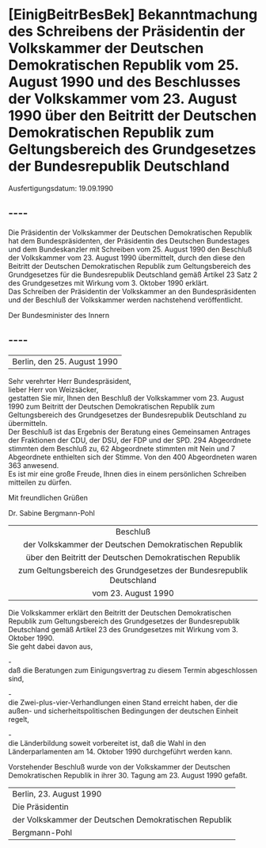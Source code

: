 # [EinigBeitrBesBek] Bekanntmachung des Schreibens der Präsidentin der Volkskammer der Deutschen Demokratischen Republik vom 25. August 1990 und des Beschlusses der Volkskammer vom 23. August 1990 über den Beitritt der Deutschen Demokratischen Republik zum Geltungsbereich des Grundgesetzes der Bundesrepublik Deutschland

Ausfertigungsdatum: 19.09.1990

 

## ----

Die Präsidentin der Volkskammer der Deutschen Demokratischen Republik hat dem Bundespräsidenten, der Präsidentin des Deutschen Bundestages und dem Bundeskanzler mit Schreiben vom 25. August 1990 den Beschluß der Volkskammer vom 23. August 1990 übermittelt, durch den diese den Beitritt der Deutschen Demokratischen Republik zum Geltungsbereich des Grundgesetzes für die Bundesrepublik Deutschland gemäß Artikel 23 Satz 2 des Grundgesetzes mit Wirkung vom 3. Oktober 1990 erklärt.  
Das Schreiben der Präsidentin der Volkskammer an den Bundespräsidenten und der Beschluß der Volkskammer werden nachstehend veröffentlicht.  
  
Der Bundesminister des Innern


## ----

|                             |
|:---------------------------:|
| Berlin, den 25. August 1990 |

  
Sehr verehrter Herr Bundespräsident,  
lieber Herr von Weizsäcker,  
gestatten Sie mir, Ihnen den Beschluß der Volkskammer vom 23. August 1990 zum Beitritt der Deutschen Demokratischen Republik zum Geltungsbereich des Grundgesetzes der Bundesrepublik Deutschland zu übermitteln.  
Der Beschluß ist das Ergebnis der Beratung eines Gemeinsamen Antrages der Fraktionen der CDU, der DSU, der FDP und der SPD. 294 Abgeordnete stimmten dem Beschluß zu, 62 Abgeordnete stimmten mit Nein und 7 Abgeordnete enthielten sich der Stimme. Von den 400 Abgeordneten waren 363 anwesend.  
Es ist mir eine große Freude, Ihnen dies in einem persönlichen Schreiben mitteilen zu dürfen.  

  
  
  
  
  
  
Mit freundlichen Grüßen

Dr. Sabine Bergmann-Pohl

  
  
  

|                                                                      |
|:--------------------------------------------------------------------:|
|                               Beschluß                               |
|        der Volkskammer der Deutschen Demokratischen Republik         |
|       über den Beitritt der Deutschen Demokratischen Republik        |
| zum Geltungsbereich des Grundgesetzes der Bundesrepublik Deutschland |
|                         vom 23. August 1990                          |

  
Die Volkskammer erklärt den Beitritt der Deutschen Demokratischen Republik zum Geltungsbereich des Grundgesetzes der Bundesrepublik Deutschland gemäß Artikel 23 des Grundgesetzes mit Wirkung vom 3. Oktober 1990.  
Sie geht dabei davon aus,

\-  
daß die Beratungen zum Einigungsvertrag zu diesem Termin abgeschlossen sind,

\-  
die Zwei-plus-vier-Verhandlungen einen Stand erreicht haben, der die außen- und sicherheitspolitischen Bedingungen der deutschen Einheit regelt,

\-  
die Länderbildung soweit vorbereitet ist, daß die Wahl in den Länderparlamenten am 14. Oktober 1990 durchgeführt werden kann.

Vorstehender Beschluß wurde von der Volkskammer der Deutschen Demokratischen Republik in ihrer 30. Tagung am 23. August 1990 gefaßt.  

|                                                       |
|:------------------------------------------------------|
| Berlin, 23. August 1990                               |
| Die Präsidentin                                       |
| der Volkskammer der Deutschen Demokratischen Republik |
| Bergmann-Pohl                                         |
